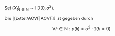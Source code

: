 Sei $(X_t)_{t \in \mathbb{N}} \sim \text{IID}(0, \sigma^2)$.

Die [[zettel/ACVF|ACVF]] ist gegeben durch

$$
	\forall h \in \mathbb{N} : \gamma(h) = \sigma^2 \cdot \mathbb{1}(h = 0)
$$